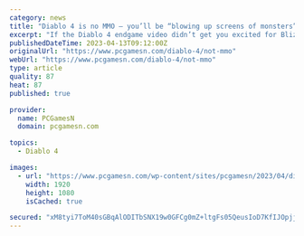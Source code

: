 ```yaml
---
category: news
title: "Diablo 4 is no MMO – you’ll be “blowing up screens of monsters”"
excerpt: "If the Diablo 4 endgame video didn’t get you excited for Blizzard’s upcoming action RPG game, then I don’t know what will. There’s fearsome world bosses, all-new Nightmare Dungeons, a tree made of literal faces – take your pick, Sanctuary has it"
publishedDateTime: 2023-04-13T09:12:00Z
originalUrl: "https://www.pcgamesn.com/diablo-4/not-mmo"
webUrl: "https://www.pcgamesn.com/diablo-4/not-mmo"
type: article
quality: 87
heat: 87
published: true

provider:
  name: PCGamesN
  domain: pcgamesn.com

topics:
  - Diablo 4

images:
  - url: "https://www.pcgamesn.com/wp-content/sites/pcgamesn/2023/04/diablo-4-mmorpg.jpg"
    width: 1920
    height: 1080
    isCached: true

secured: "xM8tyi7ToM40sGBqAlODITbSNX19w0GFCg0mZ+ltgFs05QeusIoD7KfIJOpjj8ZWpC8yw1G11m4oBCCFP9D7CF75sSCIp+E0+51VxNIkLpxfuxQnQwrHJQmQHknFsOm4N1GOEjF/iINXxkhtVbD9BOS5aRNkeBYYSU+r0cky7UBgBX3anwsPX58NoBYUyrRQgz+ZLWKSX0EZHDlPLjKp6/YFO0nD00Enkt3+Bq35Zh8bnEMYNn2Womz7Ea39NcC4SSlz5B13xM/WbiDAXF4uZyf7fxMPWhw7MzwFFjt0lYNl0KRs/i/wVlDiq9N3nNs0SoFaWkSBc+WEoHSNT2vSfbxuYKG9Hn+/HffN4Nxu++U=;0xd6dBvIxd/a0/ANFV9neg=="
---
```


